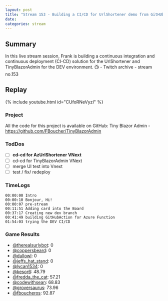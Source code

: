 ```yaml
---
layout: post
title: "Stream 153 - Building a CI/CD for UrlShortener demo from GitHUb to Azure"
date: 
categories: stream
---
```


## Summary

In this live stream session, Frank is building a continuous integration and continuous deployment (CI-CD) solution for the UrlShortener and TinyBlazorAdmin for the DEV environment.
📺 - Twitch archive - stream no.153

## Replay

{% include youtube.html id="CUfoRNeVyzI" %}
<br/><!--more-->

### Project

All the code for this project is available on GitHub: Tiny Blazor Admin - https://github.com/FBoucher/TinyBlazorAdmin

### TodDos

- [ ] **cd-cd for AzUrlShortener VNext**
- [ ] cd-cd for TinyBlazorAdmin VNext
- [ ] merge UI test into Vnext
- [ ] test / fix/ redeploy

### TimeLogs
    00:00:00 Intro
    00:00:10 Bonjour, Hi!
    00:00:07 pre-stream
    00:11:51 Adding card into the Board
    00:37:17 Creating new dev branch
    00:41:49 building GitHubAction for Azure Function
    01:54:03 trying the DEV CI/CD

### Game Results

- [@therealsurlybot](https://www.twitch.tv/therealsurlybot): 0
- [@coppersbeard](https://www.twitch.tv/coppersbeard): 0
- [@dullowl](https://www.twitch.tv/dullowl): 0
- [@jeffs_hat_stand](https://www.twitch.tv/jeffs_hat_stand): 0
- [@lycan1534](https://www.twitch.tv/lycan1534): 0
- [@kesor6](https://www.twitch.tv/kesor6): 48.79
- [@fredda_the_cat](https://www.twitch.tv/fredda_the_cat): 57.21
- [@codewithsean](https://www.twitch.tv/codewithsean): 68.83
- [@groversaurus](https://www.twitch.tv/groversaurus): 73.96
- [@fboucheros](https://www.twitch.tv/fboucheros): 92.87